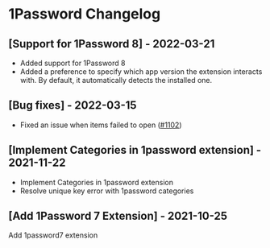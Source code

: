 # 1Password Changelog

## [Support for 1Password 8] - 2022-03-21

- Added support for 1Password 8
- Added a preference to specify which app version the extension interacts with. By default, it automatically detects the installed one.

## [Bug fixes] - 2022-03-15

- Fixed an issue when items failed to open ([#1102](https://github.com/raycast/extensions/issues/1102))

## [Implement Categories in 1password extension] - 2021-11-22

- Implement Categories in 1password extension
- Resolve unique key error with 1password categories

## [Add 1Password 7 Extension] - 2021-10-25

Add 1password7 extension
